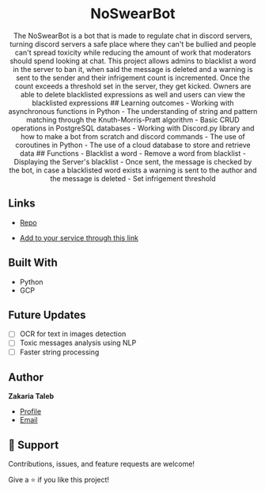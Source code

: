 <h1 align="center">NoSwearBot</h1>

<p align="center">The NoSwearBot is a bot that is made to regulate chat in discord servers,
turning discord servers a safe place where they can't be bullied and people can't spread toxicity while reducing the amount of work that moderators should spend looking at chat.
This project allows admins to blacklist a word in the server to ban it, when said the message is deleted and a warning is sent to the sender and their infrigement count is incremented. Once the count exceeds a threshold set in the server, they get kicked.
Owners are able to delete blacklisted expressions as well and users can view the blacklisted expressions
## Learning outcomes
- Working with asynchronous functions in Python
- The understanding of string and pattern matching through the Knuth-Morris-Pratt algorithm
- Basic CRUD operations in PostgreSQL databases
- Working with Discord.py library and how to make a bot from scratch and discord commands
- The use of coroutines in Python
- The use of a cloud database to store and retrieve data
## Functions
- Blacklist a word
- Remove a word from blacklist
- Displaying the Server's blacklist
- Once sent, the message is checked by the bot, in case a blacklisted word exists a warning is sent to the author and the message is deleted
- Set infrigement threshold
</p>

## Links

- [Repo](https://github.com/TalebZak/NoSwearBot/ "NoSwearBot Repo")

- [Add to your service through this link](https://discord.com/api/oauth2/authorize?client_id=756954513256087722&permissions=8&scope=bot "NoSwearBot Libe")

## Built With

- Python
- GCP

## Future Updates

- [ ] OCR for text in images detection
- [ ] Toxic messages analysis using NLP
- [ ] Faster string processing

## Author

**Zakaria Taleb**

- [Profile](https://github.com/TalebZak "Rohit jain")
- [Email](mailto:zakariataleb938@gmail.com?subject=Hi "Hi!")

## 🤝 Support

Contributions, issues, and feature requests are welcome!

Give a ⭐️ if you like this project!
